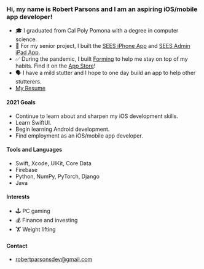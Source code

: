 ### Hi, my name is Robert Parsons and I am an aspiring iOS/mobile app developer!

- 🎓 I graduated from Cal Poly Pomona with a degree in computer science.
- 📱 For my senior project, I built the [SEES iPhone App](https://github.com/robertparsonsdev/SEESApp) and [SEES Admin iPad App](https://github.com/robertparsonsdev/SEESAdmin).
- ✅ During the pandemic, I built [Forming](https://github.com/robertparsonsdev/Forming) to help me stay on top of my habits. Find it on the [App Store](https://apps.apple.com/us/app/forming/id1511563733)!
- 🗣 I have a mild stutter and I hope to one day build an app to help other stutterers.
- [My Resume](https://drive.google.com/file/d/1b5QhuCDpEEMS5fYv6e0lqKVB8iQOl8gB/view?usp=sharing)

#### 2021 Goals
- Continue to learn about and sharpen my iOS development skills.
- Learn SwiftUI.
- Begin learning Android development.
- Find employment as an iOS/mobile app developer.

#### Tools and Languages
- Swift, Xcode, UIKit, Core Data
- Firebase
- Python, NumPy, PyTorch, Django
- Java

#### Interests
- 🕹 PC gaming 
- 💰 Finance and investing
- 🏋️ Weight lifting

#### Contact
- robertparsonsdev@gmail.com
